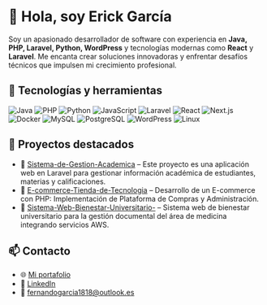 # 👋 Hola, soy Erick García

Soy un apasionado desarrollador de software con experiencia en **Java, PHP, Laravel, Python, WordPress** y tecnologías modernas como **React** y **Laravel**. Me encanta crear soluciones innovadoras y enfrentar desafíos técnicos que impulsen mi crecimiento profesional.

## 🚀 Tecnologías y herramientas

![Java](https://img.shields.io/badge/Java-%23ED8B00.svg?style=flat&logo=java&logoColor=white)
![PHP](https://img.shields.io/badge/PHP-%23777BB4.svg?style=flat&logo=php&logoColor=white)
![Python](https://img.shields.io/badge/Python-%233776AB.svg?style=flat&logo=python&logoColor=white)
![JavaScript](https://img.shields.io/badge/JavaScript-%23F7DF1E.svg?style=flat&logo=javascript&logoColor=black)
![Laravel](https://img.shields.io/badge/Laravel-%23FF2D20.svg?style=flat&logo=laravel&logoColor=white)
![React](https://img.shields.io/badge/React-%2320232a.svg?style=flat&logo=react&logoColor=%2361DAFB)
![Next.js](https://img.shields.io/badge/Next.js-000000.svg?style=flat&logo=next.js&logoColor=white)
![Docker](https://img.shields.io/badge/Docker-%230db7ed.svg?style=flat&logo=docker&logoColor=white)
![MySQL](https://img.shields.io/badge/MySQL-%2300f.svg?style=flat&logo=mysql&logoColor=white)
![PostgreSQL](https://img.shields.io/badge/PostgreSQL-%23316192.svg?style=flat&logo=postgresql&logoColor=white)
![WordPress](https://img.shields.io/badge/WordPress-%23117AC9.svg?style=flat&logo=wordpress&logoColor=white)
![Linux](https://img.shields.io/badge/Linux-FCC624?style=flat&logo=linux&logoColor=black)

## 📂 Proyectos destacados

- 🏫 [Sistema-de-Gestion-Academica](https://github.com/Erick21Garcia/Sistema-de-Gestion-Academica) – Este proyecto es una aplicación web en Laravel para gestionar información académica de estudiantes, materias y calificaciones.
- 🛒 [E-commerce-Tienda-de-Tecnologia](https://github.com/Erick21Garcia/E-commerce-Tienda-de-Tecnologia) – Desarrollo de un E-commerce con PHP: Implementación de Plataforma de Compras y Administración.
- 🏥 [Sistema-Web-Bienestar-Universitario-](https://github.com/Erick21Garcia/Sistema-Web-Bienestar-Universitario-) – Sistema web de bienestar universitario para la gestión documental del área de medicina integrando servicios AWS.

## 📫 Contacto

- 🌐 [Mi portafolio](https://erick21garcia.github.io)
- 💼 [LinkedIn](https://www.linkedin.com/in/erick-fernando-garc%C3%ADa-guerrero-494253237/)
- 📧 fernandogarcia1818@outlook.es
